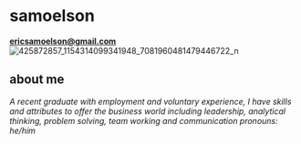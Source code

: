 # samoelson
**ericsamoelson@gmail.com**
 <URL of your GitHub repository>
 ![425872857_1154314099341948_7081960481479446722_n](https://github.com/user-attachments/assets/c879d2fb-878d-4fb3-a3bc-20301eb88c2f)
 ## about me 
 *A recent graduate with employment and voluntary experience, I have skills and attributes to offer the business world including leadership, analytical thinking, problem solving, team working and communication
 pronouns: he/him*
 

